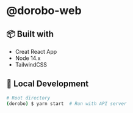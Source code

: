 # @dorobo-web

## 📦 Built with

- Creat React App
- Node 14.x
- TailwindCSS

## 🚀 Local Development

```bash
# Root directory
(dorobo) $ yarn start  # Run with API server 
```
